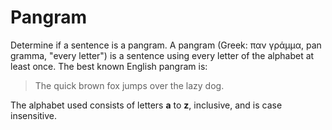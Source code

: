 ﻿# Pangram

Determine if a sentence is a pangram. A pangram (Greek: παν γράμμα, pan gramma, "every letter") is a sentence using every letter of the alphabet at least once. The best known English pangram is:

>The quick brown fox jumps over the lazy dog.

The alphabet used consists of letters **a** to **z**, inclusive, and is case insensitive.